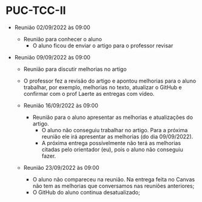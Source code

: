 # PUC-TCC-II

* Reunião 02/09/2022 às 09:00
  * Reunião  para conhecer o aluno
    * O aluno ficou de enviar o artigo para o professor revisar
 
 
* Reunião 09/09/2022 às 09:00
  * Reunião  para discutir melhorias no artigo 
  * O professor fez a revisão do artigo e apontou melhorias para o aluno trabalhar, por exemplo, melhorias no texto, atualizar o GitHub e confirmar com o prof Laerte as entregas com vídeo. 
  
  * Reunião 16/09/2022 às 09:00
    * Reunião  para o aluno apresentar as melhorias e atualizações do artigo.
      * O aluno não conseguiu  trabalhar no artigo. Para a próxima reunião ele irá apresentar as melhorias (do dia 09/09/2022). 
      * A próxima entrega possívelmente não terá as melhorias citadas pelo orientador (eu), pois o aluno não conseguiu fazer.
  
  * Reunião 23/09/2022 às 09:00
    * O aluno não compareceu na reunião. Na entrega feita no Canvas não tem as melhorias que conversamos nas reuniões anteriores; 
    * O GitHub do aluno continua desatualizado;
